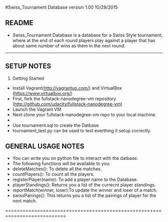 #Swiss_Tournament Database version 1.00  10/29/2015

README
------
- Swiss_Tournament Database is a database for a Swiss Style tournament, where at the end of each round players 
play against a player that has about same number of wins as them in the next round. 
----------------------------------------------------------------------------

SETUP NOTES
-----------

1. Getting Started 
- Install Vagrant(http://vagrantup.com/) and VirtualBox (https://www.virtualbox.org/)
- First, fork the fullstack-nanodegree-vm repository (http://github.com/udacity/fullstack-nanodegree-vm)
- Launch the Vagrant VM
- Next clone your fullstack-nanodegree-vm repo to your local machine. 
- 
- Use tournament.sql to create the Datbase
- tournament_test.py can be used to test everthing it setup correctly.

GENERAL USAGE NOTES
-------------------
- You can write you on python file to interact with the datbase.
- The following functions will be available to you:
- deleteMatches(): To delete all the matches. 
- countPlayers(): To count all the players.
- registerPlayer(name): To add a player name to the Database. 
- playerStandings(): Returns you a list of the currecnt player standings.
- reportMatch(winner, loser):To update the winner and loser of a match.
- swissPairings(): This returns you a list of the pairings of player for the next match.


===========================================================================


